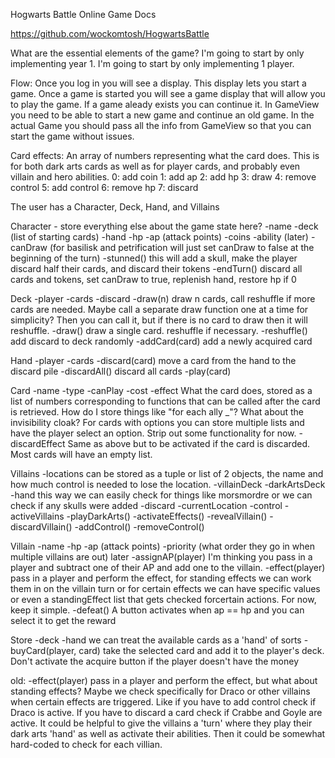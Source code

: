 Hogwarts Battle Online Game Docs

https://github.com/wockomtosh/HogwartsBattle

What are the essential elements of the game?
I'm going to start by only implementing year 1.
I'm going to start by only implementing 1 player.


Flow: Once you log in you will see a display. This display lets you start a game. Once a game is started you will see a game display that will allow you to play the game. If a game aleady exists you can continue it.
In GameView you need to be able to start a new game and continue an old game.
In the actual Game you should pass all the info from GameView so that you can start the game without issues.

Card effects:
An array of numbers representing what the card does. This is for both dark arts cards as well as for player cards, and probably even villain and hero abilities.
0: add coin
1: add ap
2: add hp
3: draw
4: remove control
5: add control
6: remove hp
7: discard


The user has a Character, Deck, Hand, and Villains

Character - store everything else about the game state here?
-name
-deck (list of starting cards)
-hand
-hp
-ap (attack points)
-coins
-ability (later)
-canDraw (for basilisk and petrification will just set canDraw to false at the beginning of the turn)
-stunned() this will add a skull, make the player discard half their cards, and discard their tokens
-endTurn() discard all cards and tokens, set canDraw to true, replenish hand, restore hp if 0

Deck
-player
-cards
-discard
-draw(n) draw n cards, call reshuffle if more cards are needed. Maybe call a separate draw function one at a time for simplicity? Then you can call it, but if there is no card to draw then it will reshuffle.
-draw() draw a single card. reshuffle if necessary.
-reshuffle() add discard to deck randomly
-addCard(card) add a newly acquired card

Hand
-player
-cards
-discard(card) move a card from the hand to the discard pile
-discardAll() discard all cards
-play(card)

Card
-name
-type
-canPlay
-cost
-effect What the card does, stored as a list of numbers corresponding to functions that can be called after the card is retrieved. How do I store things like "for each ally _"? What about the invisibility cloak? For cards with options you can store multiple lists and have the player select an option. Strip out some functionality for now.
-discardEffect Same as above but to be activated if the card is discarded. Most cards will have an empty list.

Villains
-locations can be stored as a tuple or list of 2 objects, the name and how much control is needed to lose the location.
-villainDeck
-darkArtsDeck
-hand this way we can easily check for things like morsmordre or we can check if any skulls were added
-discard
-currentLocation
-control
-activeVillains
-playDarkArts()
-activateEffects()
-revealVillain()
-discardVillain()
-addControl()
-removeControl()

Villain
-name
-hp
-ap (attack points)
-priority (what order they go in when multiple villains are out) later
-assignAP(player) I'm thinking you pass in a player and subtract one of their AP and add one to the villain.
-effect(player) pass in a player and perform the effect, for standing effects we can work them in on the villain turn or for certain effects we can have specific values or even a standingEffect list that gets checked forcertain actions. For now, keep it simple.
-defeat() A button activates when ap == hp and you can select it to get the reward

Store
-deck
-hand we can treat the available cards as a 'hand' of sorts
-buyCard(player, card) take the selected card and add it to the player's deck. Don't activate the acquire button if the player doesn't have the money



old:
-effect(player) pass in a player and perform the effect, but what about standing effects? Maybe we check specifically for Draco or other villains when certain effects are triggered. Like if you have to add control check if Draco is active. If you have to discard a card check if Crabbe and Goyle are active.
It could be helpful to give the villains a 'turn' where they play their dark arts 'hand' as well as activate their abilities. Then it could be somewhat hard-coded to check for each villian.
